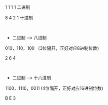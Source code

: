 1 1 1 1   二进制

8 4 2 1  十进制

<br/>

- 二进制 --> 八进制

010，110，100       （3位隔开，正好对应8进制位数）

 2        6        4

<br/>

- 二进制 --> 十六进制

1100，1110，0011       (4位隔开，正好对应16进制位数)

   B         E          3